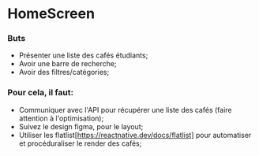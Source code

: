 # HomeScreen

### Buts

- Présenter une liste des cafés étudiants;
- Avoir une barre de recherche;
- Avoir des filtres/catégories;

### Pour cela, il faut:

- Communiquer avec l'API pour récupérer une liste des cafés (faire attention à l'optimisation);
- Suivez le design figma, pour le layout;
- Utiliser les flatlist[https://reactnative.dev/docs/flatlist] pour automatiser et procéduraliser le render des cafés;
